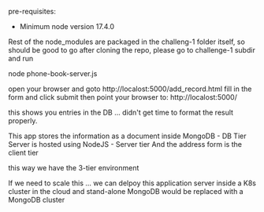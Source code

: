 pre-requisites:
- Minimum node version 17.4.0 

Rest of the node_modules are packaged in the challeng-1 folder itself, so should be good to go 
after cloning the repo, please go to challenge-1 subdir and run

node phone-book-server.js

open your browser and goto http://localost:5000/add_record.html
fill in the form and click submit
then point your browser to: http://localost:5000/

this shows you entries in the DB ... didn't get time to format the result properly.

This app stores the information as a document inside MongoDB - DB Tier
Server is hosted using NodeJS - Server tier
And the address form is the client tier 

this way we have the 3-tier environment 

If we need to scale this ... we can delpoy this application server inside a K8s cluster in the cloud and stand-alone MongoDB would be replaced with a MongoDB cluster



